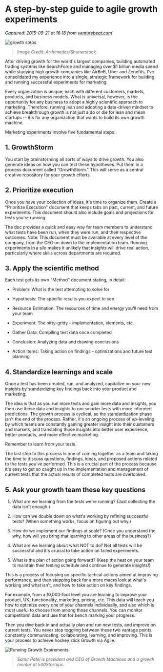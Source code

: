 # A step-by-step guide to agile growth experiments

_Captured: 2015-09-21 at 16:18 from [venturebeat.com](http://venturebeat.com/2015/09/20/a-step-by-step-guide-to-agile-growth-experiments/)_

![growth steps](http://i2.wp.com/venturebeat.com/wp-content/uploads/2015/09/growth-steps.jpg?fit=930%2C9999)

> _Image Credit: Arthimedes/Shutterstock_

After driving growth for the world's largest companies, building automated trading systems like SearchForce and managing over $1 billion media spend while studying high growth companies like AirBnB, Uber and Zenefits, I've consolidated my experience into a single, strategic framework for building and running successful experiments for marketing.

Every organization is unique; each with different customers, markets, products, and business models. What is universal, however, is the opportunity for any business to adopt a highly scientific approach to marketing. Therefore, running lean and adopting a data-driven mindset to achieve breakthrough growth is not just a do or die for lean and mean startups -- it's for any organization that wants to build its own growth machine.

Marketing experiments involve five fundamental steps:

## 1\. GrowthStorm

You start by brainstorming all sorts of ways to drive growth. You also generate ideas on how you can test these hypotheses. Put them in a process document called "GrowthStorm." This will serve as a central creative repository for your growth efforts.

## 2\. Prioritize execution

Once you have your collection of ideas, it's time to organize them. Create a "Prioritize Execution" document that keeps tabs on past, current, and future experiments. This document should also include goals and projections for tests you're running.

The doc provides a quick and easy way for team members to understand what tests have been run, when they were run, and their respective outcomes. Note: This document must be available at every level of the company, from the CEO on down to the implementation team. Running experiments in a silo makes it unlikely that insights will drive real action, particularly where skills across departments are required.

## 3\. Apply the scientific method

Each test gets its own "Method" document stating, in detail:

  * Problem: What is the test attempting to solve for

  * Hypothesis: The specific results you expect to see

  * Resource Estimation: The resources of time and energy you'll need from your team

  * Experiment: The nitty-gritty - implementation, elements, etc.

  * Gather Data: Compiling test data once completed

  * Conclusion: Analyzing data and drawing conclusions

  * Action Items: Taking action on findings - optimizations and future test planning

## 4\. Standardize learnings and scale

Once a test has been created, run, and analyzed, capitalize on your new insights by standardizing key findings back into your product and marketing.

The idea is that as you run more tests and gain more data and insights, you then use those data and insights to run smarter tests with more informed predictions. The growth process is cyclical, so the standardization phase isn't the end of the process. Rather, it's an ongoing process of up-leveling by which teams are constantly gaining greater insight into their customers and markets, and translating those insights into better user experience, better products, and more effective marketing.

Remember to learn from your tests.

The last step to this process is one of coming together as a team and taking the time to discuss questions, findings, ideas, and proposed actions related to the tests you've performed. This is a crucial part of the process because it's easy to get so caught up in the implementation and management of current tests that the actual results of completed tests are overlooked.

## 5\. Ask your growth team these key questions

  1. What are we learning from the tests we're running? (Just collecting the data isn't enough.)

  1. How can we double down on what's working by refining successful tests? (When something works, focus on figuring out why.)

  1. How do we implement our findings at scale? (Once you understand the why, how will you bring that learning to other areas of the business?)

  1. What are we learning about what NOT to do? Not all tests will be successful and it's crucial to take action on failed experiments.

  1. What is the plan of action going forward? (Keep the heat on your team to maintain their testing schedule and continue to generate insights!)

This is a process of focusing on specific tactical actions aimed at improving performance, and then stepping back for a more macro look at what's working and what isn't, and how to take action on key findings.

For example, from a 10,000-foot level you are learning to improve your product, UX, functionality, marketing, pricing, etc. This data will teach you how to optimize every one of your channels individually, and also which is most useful to choose from among those channels. You can monitor competitors' data and use that for bench marking your progress.

Then you dive back in and actually plan and run new tests, and improve on current tests. You never stop toggling between these two vantage points; constantly communicating, collaborating, learning, and improving. This is your process to achieve hockey stick Growth via Agile.

![Running Growth Expirements](http://vbstatic.co/brand/img/logos/logo-placeholder-160x160.jpg)

> _Samir Patel is president and CEO of Growth Machines and a growth mentor at 500Startups._
